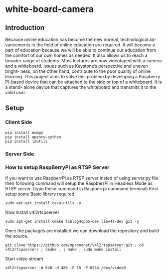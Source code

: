 # white-board-camera
## Introduction
Because online education has become the new normal, technological ad-
vancements in the field of online education are required. It will become a
part of education because we will be able to continue our education from the
comfort of our own homes as needed. It also allows us to reach a broader
range of students. Most lectures are now videotaped with a camera and
a whiteboard. Issues such as Keystone’s perspective and uneven bright-
ness, on the other hand, contribute to the poor quality of online learning.
This project aims to solve this problem by developing a Raspberry PI-based
device that can be attached to the side or top of a whiteboard. It is a stand-
alone device that captures the whiteboard and transmits it to the valid user.
## Setup
### Client Side
````
pip install numpy
pip install opencv-python
pip install imutils

````
### Server Side
### How to setup RaspBerryPi as RTSP Server
If you want to use RaspberrPi as RTSP server insted of using server.py file then following command will setup the RaspberrPi in Headless Mode as RTSP server.
(type these command in Raspberrpi command terminal)
First setup some Basic library required.

````
sudo apt-get install caca-utils -y
````
Now Install v4l2rtspserver

````
sudo apt-get install cmake liblog4cpp5-dev libv4l-dev git -y
````
Once the packages are installed we can download the repository and build the source.

````
git clone https://github.com/mpromonet/v4l2rtspserver.git ; cd v4l2rtspserver/ ; cmake . ; make ; sudo make install
````
Start video stream

````
v4l2rtspserver -W 640 -H 480 -F 15 -P 8554 /dev/video0
````

